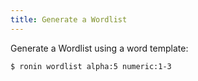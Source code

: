 ```yaml
---
title: Generate a Wordlist
---
```


Generate a Wordlist using a word template:

    $ ronin wordlist alpha:5 numeric:1-3
